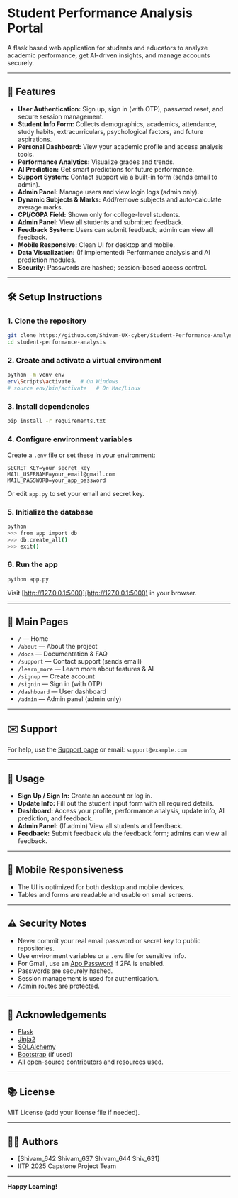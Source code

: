 # Student Performance Analysis Portal

A flask based web application for students and educators to analyze academic performance, get AI-driven insights, and manage accounts securely.

---

## 🚀 Features

- **User Authentication:** Sign up, sign in (with OTP), password reset, and secure session management.
- **Student Info Form:** Collects demographics, academics, attendance, study habits, extracurriculars, psychological factors, and future aspirations.
- **Personal Dashboard:** View your academic profile and access analysis tools.
- **Performance Analytics:** Visualize grades and trends.
- **AI Prediction:** Get smart predictions for future performance.
- **Support System:** Contact support via a built-in form (sends email to admin).
- **Admin Panel:** Manage users and view login logs (admin only).
- **Dynamic Subjects & Marks:** Add/remove subjects and auto-calculate average marks.
- **CPI/CGPA Field:** Shown only for college-level students.
- **Admin Panel:** View all students and submitted feedback.
- **Feedback System:** Users can submit feedback; admin can view all feedback.
- **Mobile Responsive:** Clean UI for desktop and mobile.
- **Data Visualization:** (If implemented) Performance analysis and AI prediction modules.
- **Security:** Passwords are hashed; session-based access control.


---

## 🛠️ Setup Instructions

### 1. Clone the repository

```sh
git clone https://github.com/Shivam-UX-cyber/Student-Performance-Analysis-Capstone-Project-1
cd student-performance-analysis
```

### 2. Create and activate a virtual environment

```sh
python -m venv env
env\Scripts\activate   # On Windows
# source env/bin/activate   # On Mac/Linux
```

### 3. Install dependencies

```sh
pip install -r requirements.txt
```

### 4. Configure environment variables

Create a `.env` file or set these in your environment:

```
SECRET_KEY=your_secret_key
MAIL_USERNAME=your_email@gmail.com
MAIL_PASSWORD=your_app_password
```

Or edit `app.py` to set your email and secret key.

### 5. Initialize the database

```sh
python
>>> from app import db
>>> db.create_all()
>>> exit()
```

### 6. Run the app

```sh
python app.py
```

Visit [http://127.0.0.1:5000](http://127.0.0.1:5000) in your browser.

---

## 📄 Main Pages

- `/` — Home
- `/about` — About the project
- `/docs` — Documentation & FAQ
- `/support` — Contact support (sends email)
- `/learn_more` — Learn more about features & AI
- `/signup` — Create account
- `/signin` — Sign in (with OTP)
- `/dashboard` — User dashboard
- `/admin` — Admin panel (admin only)

---

## ✉️ Support

For help, use the [Support page](http://127.0.0.1:5000/support) or email: `support@example.com`

---
## 📝 Usage

- **Sign Up / Sign In:** Create an account or log in.
- **Update Info:** Fill out the student input form with all required details.
- **Dashboard:** Access your profile, performance analysis, update info, AI prediction, and feedback.
- **Admin Panel:** (If admin) View all students and feedback.
- **Feedback:** Submit feedback via the feedback form; admins can view all feedback.

---

## 📱 Mobile Responsiveness

- The UI is optimized for both desktop and mobile devices.
- Tables and forms are readable and usable on small screens.

---

## ⚠️ Security Notes

- Never commit your real email password or secret key to public repositories.
- Use environment variables or a `.env` file for sensitive info.
- For Gmail, use an [App Password](https://support.google.com/accounts/answer/185833) if 2FA is enabled.
- Passwords are securely hashed.
- Session management is used for authentication.
- Admin routes are protected.

---

## 🙏 Acknowledgements

- [Flask](https://flask.palletsprojects.com/)
- [Jinja2](https://jinja.palletsprojects.com/)
- [SQLAlchemy](https://www.sqlalchemy.org/)
- [Bootstrap](https://getbootstrap.com/) (if used)
- All open-source contributors and resources used.

---



## 📚 License

MIT License (add your license file if needed).

---

## 👨‍💻 Authors

- [Shivam_642 Shivam_637 Shivam_644 Shiv_631]
- IITP 2025 Capstone Project Team

---

**Happy Learning!**
